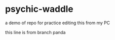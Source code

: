# psychic-waddle
a demo of repo for practice
editing this from my PC

this line is from branch panda 
